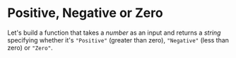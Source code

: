 # Positive, Negative or Zero

Let's build a function that takes a _number_ as an input and returns a _string_ specifying whether it's `"Positive"` (greater than zero), `"Negative"` (less than zero) or `"Zero"`.
